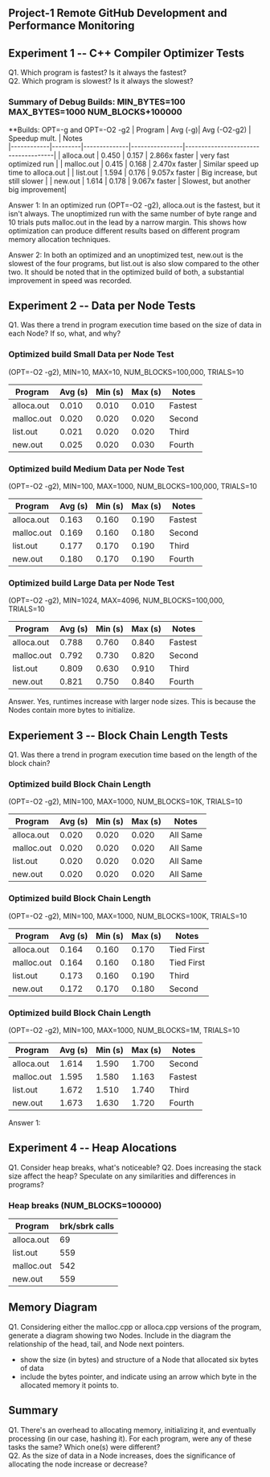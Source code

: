 ## Project-1 Remote GitHub Development and Performance Monitoring

## Experiment 1 -- C++ Compiler Optimizer Tests  

Q1. Which program is fastest? Is it always the fastest?  
Q2. Which program is slowest? Is it always the slowest? 

### Summary of Debug Builds: MIN_BYTES=100 MAX_BYTES=1000 NUM_BLOCKS+100000
**Builds: OPT=-g and OPT=-O2 -g2
| Program    | Avg (-g)| Avg (-O2-g2) | Speedup mult.  | Notes     
|------------|---------|--------------|----------------|-------------------------------------|
| alloca.out | 0.450   | 0.157        | 2.866x faster  | very fast optimized run             |
| malloc.out | 0.415   | 0.168        | 2.470x faster  | Similar speed up time to alloca.out |
| list.out   | 1.594   | 0.176        | 9.057x faster  | Big increase, but still slower      |
| new.out    | 1.614   | 0.178        | 9.067x faster  | Slowest, but another big improvement| 

Answer 1: In an optimized run (OPT=-O2 -g2), alloca.out is the fastest, but it isn't always. The unoptimized run with the same number of byte range and 10 trials puts malloc.out in the lead by a narrow margin. This shows how optimization can produce different results based on different program memory allocation techniques.

Answer 2: In both an optimized and an unoptimized test, new.out is the slowest of the four programs, but list.out is also slow compared to the other two. It should be noted that in the optimized build of both, a substantial improvement in speed was recorded.

## Experiment 2 -- Data per Node Tests

Q1. Was there a trend in program execution time based on the size of data in each Node? If so, what, and why?


### Optimized build Small Data per Node Test  
(OPT=-O2 -g2), MIN=10, MAX=10, NUM_BLOCKS=100,000, TRIALS=10

| Program    | Avg (s) | Min (s) | Max (s) | Notes                         |
|------------|---------|---------|---------|-------------------------------|
| alloca.out | 0.010   | 0.010   | 0.010   | Fastest                       |
| malloc.out | 0.020   | 0.020   | 0.020   | Second                        |
| list.out   | 0.021   | 0.020   | 0.020   | Third                         |
| new.out    | 0.025   | 0.020   | 0.030   | Fourth                        |  

### Optimized build Medium Data per Node Test
(OPT=-O2 -g2), MIN=100, MAX=1000, NUM_BLOCKS=100,000, TRIALS=10

| Program    | Avg (s) | Min (s) | Max (s) | Notes                         |
|------------|---------|---------|---------|-------------------------------|
| alloca.out | 0.163   | 0.160   | 0.190   | Fastest                       |
| malloc.out | 0.169   | 0.160   | 0.180   | Second                        |
| list.out   | 0.177   | 0.170   | 0.190   | Third                         |
| new.out    | 0.180   | 0.170   | 0.190   | Fourth                        |  

### Optimized build Large Data per Node Test
(OPT=-O2 -g2), MIN=1024, MAX=4096, NUM_BLOCKS=100,000, TRIALS=10

| Program    | Avg (s) | Min (s) | Max (s) | Notes                         |
|------------|---------|---------|---------|-------------------------------|
| alloca.out | 0.788   | 0.760   | 0.840   | Fastest                       |
| malloc.out | 0.792   | 0.730   | 0.820   | Second                        |
| list.out   | 0.809   | 0.630   | 0.910   | Third                         |
| new.out    | 0.821   | 0.750   | 0.840   | Fourth                        | 

Answer. Yes, runtimes increase with larger node sizes. This is because the Nodes contain more bytes to initialize. 

## Experiement 3 -- Block Chain Length Tests

Q1. Was there a trend in program execution time based on the length of the block chain?

### Optimized build Block Chain Length
(OPT=-O2 -g2), MIN=100, MAX=1000, NUM_BLOCKS=10K, TRIALS=10

| Program    | Avg (s) | Min (s) | Max (s) | Notes                         |
|------------|---------|---------|---------|-------------------------------|
| alloca.out | 0.020   | 0.020   | 0.020   | All Same                      |
| malloc.out | 0.020   | 0.020   | 0.020   | All Same                      |
| list.out   | 0.020   | 0.020   | 0.020   | All Same                      |
| new.out    | 0.020   | 0.020   | 0.020   | All Same                      |  

### Optimized build Block Chain Length
(OPT=-O2 -g2), MIN=100, MAX=1000, NUM_BLOCKS=100K, TRIALS=10

| Program    | Avg (s) | Min (s) | Max (s) | Notes                         |
|------------|---------|---------|---------|-------------------------------|
| alloca.out | 0.164   | 0.160   | 0.170   | Tied First                    |
| malloc.out | 0.164   | 0.160   | 0.180   | Tied First                    |
| list.out   | 0.173   | 0.160   | 0.190   | Third                         |
| new.out    | 0.172   | 0.170   | 0.180   | Second                        |  

### Optimized build Block Chain Length
(OPT=-O2 -g2), MIN=100, MAX=1000, NUM_BLOCKS=1M, TRIALS=10

| Program    | Avg (s) | Min (s) | Max (s) | Notes                         |
|------------|---------|---------|---------|-------------------------------|
| alloca.out | 1.614   | 1.590   | 1.700   | Second                        |
| malloc.out | 1.595   | 1.580   | 1.163   | Fastest                       |
| list.out   | 1.672   | 1.510   | 1.740   | Third                         |
| new.out    | 1.673   | 1.630   | 1.720   | Fourth                        | 

Answer 1: 

## Experiment 4 -- Heap Alocations

Q1. Consider heap breaks, what's noticeable?
Q2. Does increasing the stack size affect the heap? Speculate on any similarities and differences in programs?

### Heap breaks (NUM_BLOCKS=100000)
| Program    | brk/sbrk calls  |
|------------|-----------------|
| alloca.out | 69              |
| list.out   | 559             |
| malloc.out | 542             |
| new.out    | 559             |

## Memory Diagram

Q1. Considering either the malloc.cpp or alloca.cpp versions of the program, generate a diagram showing two Nodes. Include in the diagram
the relationship of the head, tail, and Node next pointers.  
- show the size (in bytes) and structure of a Node that allocated six bytes of data
- include the bytes pointer, and indicate using an arrow which byte in the allocated memory it points to.  

## Summary

Q1. There's an overhead to allocating memory, initializing it, and eventually processing (in our case, hashing it). For each program, were any of these tasks the same? Which one(s) were different?  
Q2. As the size of data in a Node increases, does the significance of allocating the node increase or decrease?  





